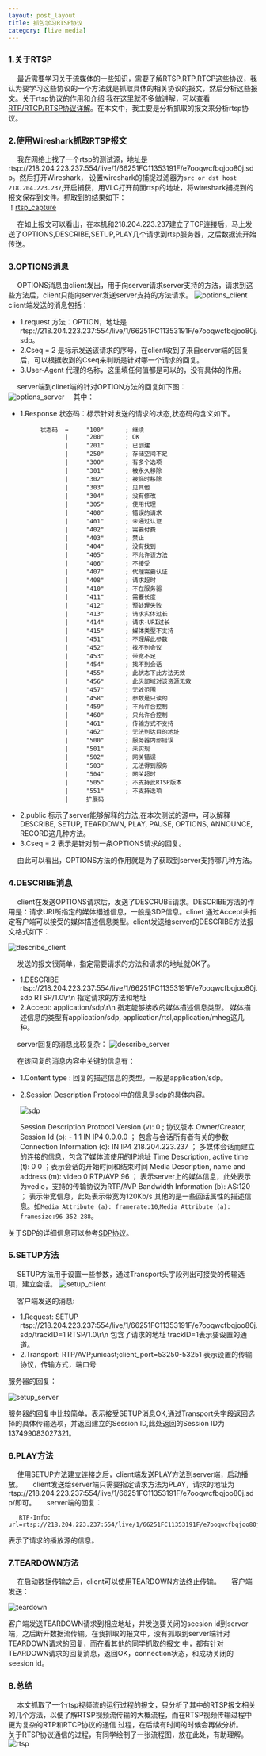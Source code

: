 ```yaml
---
layout: post_layout
title: 抓包学习RTSP协议
category: [live media]
---
```


### 1.关于RTSP
&ensp;&ensp; 最近需要学习关于流媒体的一些知识，需要了解RTSP,RTP,RTCP这些协议，我认为要学习这些协议的一个方法就是抓取具体的相关协议的报文，然后分析这些报文。关于rtsp协议的作用和介绍
我在这里就不多做讲解，可以查看[RTP/RTCP/RTSP协议详解](http://taishanmayi.github.io/live%20media/2016/03/24/rtsp.html)。在本文中，我主要是分析抓取的报文来分析rtsp协议。  

### 2.使用Wireshark抓取RTSP报文
&ensp;&ensp; 我在网络上找了一个rtsp的测试源，地址是rtsp://218.204.223.237:554/live/1/66251FC11353191F/e7ooqwcfbqjoo80j.sdp。然后打开Wireshark，
设置wireshark的捕捉过滤器为`src or dst host 218.204.223.237`,开启捕获，用VLC打开前面rtsp的地址，将wireshark捕捉到的报文保存到文件。抓取到的结果如下：  
！[rtsp_capture](https://github.com/taishanmayi/taishanmayi.github.io/blob/master/assets/img/rtsp/rtsp_capture.png)

&ensp;&ensp; 在如上报文可以看出，在本机和218.204.223.237建立了TCP连接后，马上发送了OPTIONS,DESCRIBE,SETUP,PLAY几个请求到rtsp服务器，之后数据流开始传送。

### 3.OPTIONS消息
&ensp;&ensp; OPTIONS消息由client发出，用于向server请求server支持的方法，请求到这些方法后，client只能向server发送server支持的方法请求。
![options_client](https://github.com/taishanmayi/taishanmayi.github.io/blob/master/assets/img/rtsp/rtsp_option.png)
&ensp;&ensp; client端发送的消息包括：

+ 1.request 方法：OPTION，地址是rtsp://218.204.223.237:554/live/1/66251FC11353191F/e7ooqwcfbqjoo80j.sdp。
+ 2.Cseq = 2   是标示发送该请求的序号，在client收到了来自server端的回复后，可以根据收到的Cseq来判断是针对哪一个请求的回复。
+ 3.User-Agent 代理的名称，这里填任何值都是可以的，没有具体的作用。  

&ensp;&ensp; server端到clinet端的针对OPTION方法的回复如下图：  
![options_server](https://github.com/taishanmayi/taishanmayi.github.io/blob/master/assets/img/rtsp/rtsp_OPTIONS_server.png)
&ensp;&ensp;其中：

+ 1.Response 状态码：标示针对发送的请求的状态,状态码的含义如下。  

```
         状态码  =     "100"      ; 继续
                |     "200"      ; OK
                |     "201"      ; 已创建
                |     "250"      ; 存储空间不足
                |     "300"      ; 有多个选项
                |     "301"      ; 被永久移除
                |     "302"      ; 被临时移除
                |     "303"      ; 见其他
                |     "304"      ; 没有修改
                |     "305"      ; 使用代理
                |     "400"      ; 错误的请求
                |     "401"      ; 未通过认证
                |     "402"      ; 需要付费
                |     "403"      ; 禁止
                |     "404"      ; 没有找到
                |     "405"      ; 不允许该方法
                |     "406"      ; 不接受
                |     "407"      ; 代理需要认证
                |     "408"      ; 请求超时
                |     "410"      ; 不在服务器
                |     "411"      ; 需要长度
                |     "412"      ; 预处理失败
                |     "413"      ; 请求实体过长
                |     "414"      ; 请求-URI过长
                |     "415"      ; 媒体类型不支持
                |     "451"      ; 不理解此参数
                |     "452"      ; 找不到会议
                |     "453"      ; 带宽不足
                |     "454"      ; 找不到会话
                |     "455"      ; 此状态下此方法无效
                |     "456"      ; 此头部域对该资源无效
                |     "457"      ; 无效范围
                |     "458"      ; 参数是只读的
                |     "459"      ; 不允许合控制
                |     "460"      ; 只允许合控制
                |     "461"      ; 传输方式不支持
                |     "462"      ; 无法到达目的地址
                |     "500"      ; 服务器内部错误
                |     "501"      ; 未实现
                |     "502"      ; 网关错误
                |     "503"      ; 无法得到服务
                |     "504"      ; 网关超时
                |     "505"      ; 不支持此RTSP版本
                |     "551"      ; 不支持选项
                |     扩展码
```
+ 2.public 标示了server能够解释的方法,在本次测试的源中，可以解释DESCRIBE, SETUP, TEARDOWN, PLAY, PAUSE, OPTIONS, ANNOUNCE, RECORD这几种方法。
+ 3.Cseq = 2 表示是针对前一条OPTIONS请求的回复。

&ensp;&ensp; 由此可以看出，OPTIONS方法的作用就是为了获取到server支持哪几种方法。

### 4.DESCRIBE消息
&ensp;&ensp; client在发送OPTIONS请求后，发送了DESCRUBE请求。DESCRIBE方法的作用是：请求URI所指定的媒体描述信息，一般是SDP信息。clinet
通过Accept头指定客户端可以接受的媒体描述信息类型。client发送给server的DESCRIBE方法报文格式如下：

![describe_client](https://github.com/taishanmayi/taishanmayi.github.io/blob/master/assets/img/rtsp/rtsp_describe_client.png)

&ensp;&ensp; 发送的报文很简单，指定需要请求的方法和请求的地址就OK了。

+ 1.DESCRIBE rtsp://218.204.223.237:554/live/1/66251FC11353191F/e7ooqwcfbqjoo80j.sdp RTSP/1.0\r\n  指定请求的方法和地址
+ 2.Accept: application/sdp\r\n 指定能够接收的媒体描述信息类型。 媒体描述信息的类型有application/sdp, application/rtsl,application/mheg这几种。

&ensp;&ensp; server回复的消息比较复杂：
![describe_server](https://github.com/taishanmayi/taishanmayi.github.io/blob/master/assets/img/rtsp/rtsp_describe_server_2.png)

&ensp;&ensp; 在该回复的消息内容中关键的信息有：

+ 1.Content type : 回复的描述信息的类型。一般是application/sdp。
+ 2.Session Description Protocol中的信息是sdp的具体内容。 

    ![sdp](https://github.com/taishanmayi/taishanmayi.github.io/blob/master/assets/img/rtsp/rtsp_dsp.png)

    Session Description Protocol Version (v): 0  ; 协议版本
    Owner/Creator, Session Id (o): - 1 1 IN IP4 0.0.0.0 ； 包含与会话所有者有关的参数
    Connection Information (c): IN IP4 218.204.223.237 ； 多媒体会话而建立的连接的信息，包含了媒体流使用的IP地址
    Time Description, active time (t): 0 0 ；表示会话的开始时间和结束时间
    Media Description, name and address (m): video 0 RTP/AVP 96 ； 表示server上的媒体信息，此处表示为vedio，支持的传输协议为RTP/AVP
    Bandwidth Information (b): AS:120 ； 表示带宽信息，此处表示带宽为120Kb/s
    其他的是一些回话属性的描述信息。如`Media Attribute (a): framerate:10`,`Media Attribute (a): framesize:96 352-288`。

关于SDP的详细信息可以参考[SDP协议](http://blog.csdn.net/haidonglin/article/details/8727933)。

### 5.SETUP方法
&ensp;&ensp; SETUP方法用于设置一些参数，通过Transport头字段列出可接受的传输选项，建立会话。
![setup_client](https://github.com/taishanmayi/taishanmayi.github.io/blob/master/assets/img/rtsp/rtsp_setup.png)

&ensp;&ensp; 客户端发送的消息:

+ 1.Request: SETUP rtsp://218.204.223.237:554/live/1/66251FC11353191F/e7ooqwcfbqjoo80j.sdp/trackID=1 RTSP/1.0\r\n  包含了请求的地址 trackID=1表示要设置的通道。
+ 2.Transport: RTP/AVP;unicast;client_port=53250-53251  表示设置的传输协议，传输方式，端口号

服务器的回复：

![setup_server](https://github.com/taishanmayi/taishanmayi.github.io/blob/master/assets/img/rtsp/rtsp_setup_server.png)

服务器的回复中比较简单，表示接受SETUP消息OK,通过Transport头字段返回选择的具体传输选项，并返回建立的Session ID,此处返回的Session ID为137499083027321。

### 6.PLAY方法
&ensp;&ensp; 使用SETUP方法建立连接之后，client端发送PLAY方法到server端，启动播放。
&ensp;&ensp; client发送给server端只需要指定请求方法为PLAY，请求的地址为rtsp://218.204.223.237:554/live/1/66251FC11353191F/e7ooqwcfbqjoo80j.sdp/即可。
&ensp;&ensp; server端的回复：
```
   RTP-Info: url=rtsp://218.204.223.237:554/live/1/66251FC11353191F/e7ooqwcfbqjoo80j.sdp/trackID=1;seq=0;rtptime=0\r\n
```
表示了请求的播放源的信息。

### 7.TEARDOWN方法
&ensp;&ensp; 在启动数据传输之后，client可以使用TEARDOWN方法终止传输。
&ensp;&ensp; 客户端发送：

![teardown](https://github.com/taishanmayi/taishanmayi.github.io/blob/master/assets/img/rtsp/rtsp_teardown_client.png)

客户端发送TEARDOWN请求到相应地址，并发送要关闭的seesion id到server端，之后断开数据流传输。在我抓取的报文中，没有抓取到server端针对TEARDOWN请求的回复，而在看其他的同学抓取的报文
中，都有针对TEARDOWN请求的回复消息，返回OK，connection状态，和成功关闭的seesion id。

### 8.总结
&ensp;&ensp; 本文抓取了一个rtsp视频流的运行过程的报文，只分析了其中的RTSP报文相关的几个方法，以便了解RTSP视频流传输的大概流程，而在RTSP视频传输过程中更为复杂的RTP和RTCP协议的通信
过程，在后续有时间的时候会再做分析。
&ensp;&ensp; 关于RTSP协议通信的过程，有同学绘制了一张流程图，放在此处，有助理解。
![rtsp](https://github.com/taishanmayi/taishanmayi.github.io/blob/master/assets/img/rtsp/rtsp.jpg)